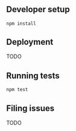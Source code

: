 
# <PROJECT TITLE>

## Developer setup

```
npm install
```

## Deployment

TODO

## Running tests

```
npm test
```

## Filing issues

TODO
